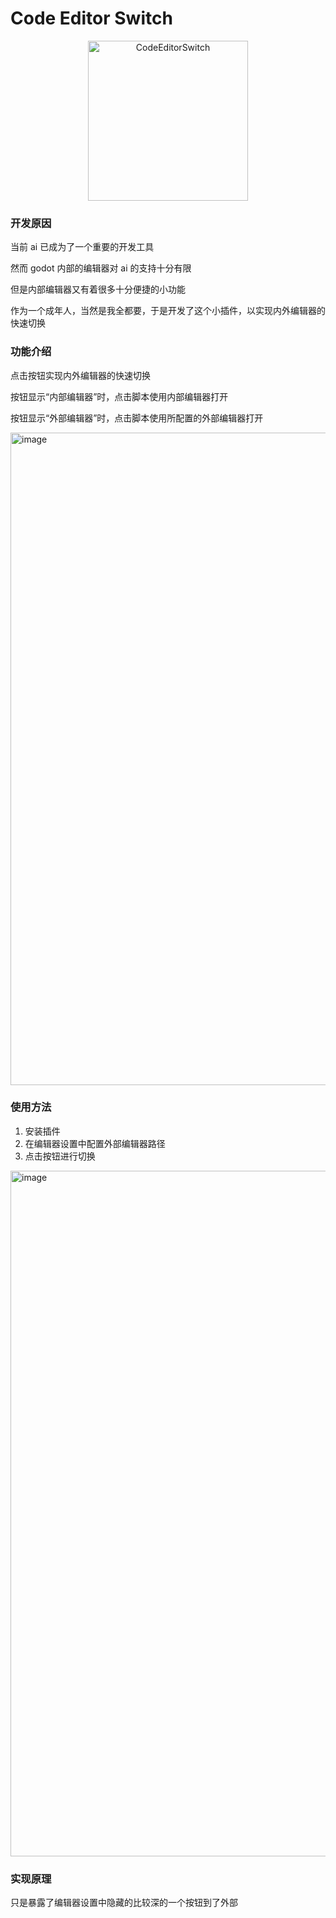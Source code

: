 # Code Editor Switch
<div align="center">
<img width="256" height="256" alt="CodeEditorSwitch" src="https://github.com/user-attachments/assets/434a7923-fa61-43d7-bb35-806aa0796a00" />
</div>

### 开发原因

当前 ai 已成为了一个重要的开发工具

然而 godot 内部的编辑器对 ai 的支持十分有限

但是内部编辑器又有着很多十分便捷的小功能

作为一个成年人，当然是我全都要，于是开发了这个小插件，以实现内外编辑器的快速切换

### 功能介绍

点击按钮实现内外编辑器的快速切换

按钮显示“内部编辑器”时，点击脚本使用内部编辑器打开

按钮显示“外部编辑器”时，点击脚本使用所配置的外部编辑器打开

<img width="1920" height="1044" alt="image" src="https://github.com/user-attachments/assets/3513f6e0-fde4-4336-8c06-abc80a2a7bb4" />

### 使用方法

1. 安装插件
2. 在编辑器设置中配置外部编辑器路径
3. 点击按钮进行切换
<img width="1354" height="1097" alt="image" src="https://github.com/user-attachments/assets/d900e9a0-ad9f-41d6-907b-81d5379a9e6f" />

### 实现原理

只是暴露了编辑器设置中隐藏的比较深的一个按钮到了外部
